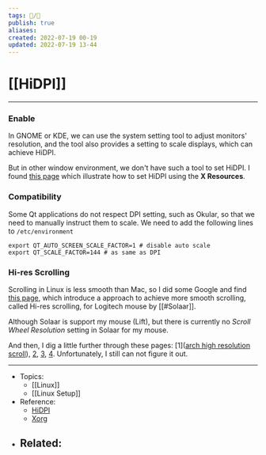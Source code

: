 ```yaml
---
tags: 📝️/🌱️
publish: true
aliases: 
created: 2022-07-19 00-19
updated: 2022-07-19 13-44
---
```


# [[HiDPI]]

---

### Enable

In GNOME or KDE, we can use the system setting tool to adjust monitors' resolution, and the tool also provides a setting to scale displays, which can achieve HiDPI. 

But in other window environment, we don't have such a tool to set HiDPI. I found [this page](https://wiki.archlinux.org/title/HiDPI#Firefox) which illustrate how to set HiDPI using the **X Resources**.

### Compatibility 

Some Qt applications do not respect DPI setting, such as Okular, so that we need to manually instruct them to scale. We need to add the following lines to `/etc/environment`
```shell
export QT_AUTO_SCREEN_SCALE_FACTOR=1 # disable auto scale
export QT_SCALE_FACTOR=144 # as same as DPI
```

### Hi-res Scrolling

Scrolling in Linux is less smooth than Mac, so I did some Google and find [this page](https://rhtenhove.nl/blog/hires-scrolling-logitech/), which introduce a approach to achieve more smooth scrolling, called Hi-res scrolling, for Logitech mouse by [[#Solaar]].

Although Solaar is support my mouse (Lift), but there is currently no *Scroll Wheel Resolution* setting in Solaar for my mouse.

And then, I dig a little further through these pages: [1]([arch high resolution scroll](https://wiki.archlinux.org/title/HiDPI#Firefox)), [2](https://www.phoronix.com/scan.php?page=news_item&px=High-Res-Scrolling-Sep-2021), [3](https://flaviutamas.com/2020/understanding-linux-mouse-drivers), [4](https://who-t.blogspot.com/2021/08/libinput-and-high-resolution-wheel.html). Unfortunately, I still can not figure it out.

---

- Topics: 
	- [[Linux]]
	- [[Linux Setup]]
- Reference:
	- [HiDPI](https://wiki.archlinux.org/title/HiDPI#X_Server)
	- [Xorg](https://wiki.archlinux.org/title/Xorg)
- Related:
	- 
